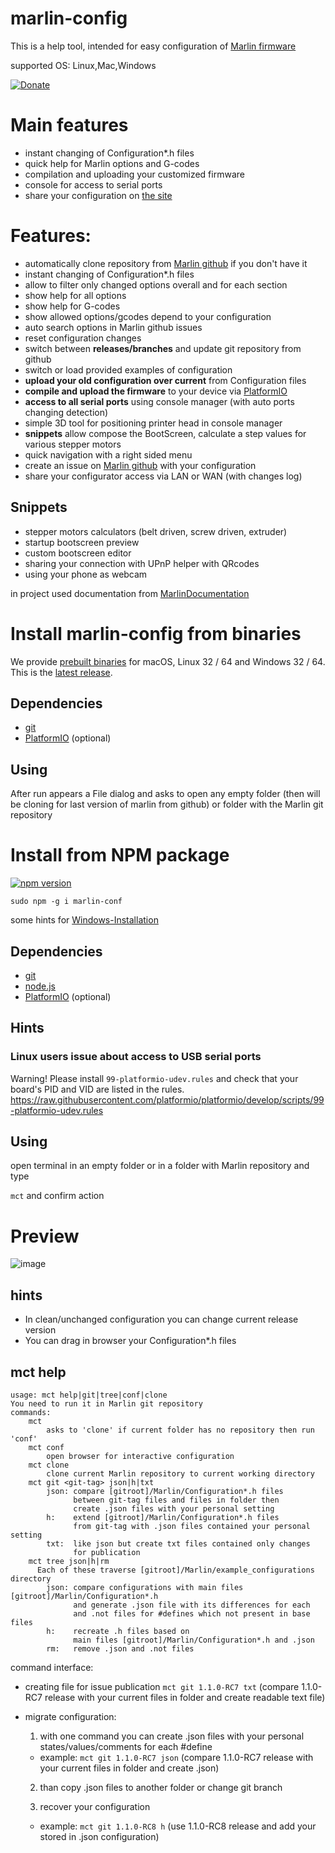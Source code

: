 # marlin-config
This is a help tool, intended for easy configuration of [Marlin firmware](https://github.com/MarlinFirmware/Marlin)

supported OS: Linux,Mac,Windows

[![Donate](https://img.shields.io/badge/Donate-PayPal-green.svg)](https://www.paypal.me/AKruk508)

# Main features
* instant changing of Configuration*.h files
* quick help for Marlin options and G-codes
* compilation and uploading your customized firmware
* console for access to serial ports
* share your configuration on [the site](http://lt.rv.ua/mc)
# Features:
* automatically clone repository from [Marlin github](https://github.com/MarlinFirmware/Marlin) if you don't have it
* instant changing of Configuration*.h files
* allow to filter only changed options overall and for each section
* show help for all options
* show help for G-codes
* show allowed options/gcodes depend to your configuration
* auto search options in Marlin github issues
* reset configuration changes
* switch between **releases/branches** and update git repository from github
* switch or load provided examples of configuration
* **upload your old configuration over current** from Configuration files
* **compile and upload the firmware** to your device via [PlatformIO](http://docs.platformio.org/en/latest/installation.html)
* **access to all serial ports** using console manager (with auto ports changing detection)
* simple 3D tool for positioning printer head in console manager
* **snippets** allow compose the BootScreen, calculate a step values for various stepper motors
* quick navigation with a right sided menu
* create an issue on [Marlin github](https://github.com/MarlinFirmware/Marlin) with your configuration
* share your configurator access via LAN or WAN (with changes log)
## Snippets
* stepper motors calculators (belt driven, screw driven, extruder)
* startup bootscreen preview
* custom bootscreen editor
* sharing your connection with UPnP helper with QRcodes
* using your phone as webcam

in project used documentation from [MarlinDocumentation](https://github.com/MarlinFirmware/MarlinDocumentation/_configuration/configuration.md)

# Install marlin-config from binaries
We provide [prebuilt binaries](https://github.com/akaJes/marlin-config/releases) for macOS, Linux 32 / 64 and Windows 32 / 64. This is the [latest release](https://github.com/akaJes/marlin-config/releases/latest).
## Dependencies
* [git](https://git-scm.com/downloads)
* [PlatformIO](http://docs.platformio.org/en/latest/installation.html) (optional)
## Using
After run appears a File dialog and asks to open any empty folder (then will be cloning for last version of marlin from github) or folder with the Marlin git repository

# Install from NPM package
[![npm version](https://badge.fury.io/js/marlin-conf.svg)](https://badge.fury.io/js/marlin-conf)

`sudo npm -g i marlin-conf`

some hints for [Windows-Installation](https://github.com/akaJes/marlin-config/wiki/Windows-Installation)
## Dependencies
* [git](https://git-scm.com/downloads)
* [node.js](https://nodejs.org/en/download/)
* [PlatformIO](http://docs.platformio.org/en/latest/installation.html) (optional)
## Hints
### Linux users issue about access to USB serial ports
Warning! Please install `99-platformio-udev.rules` and check that your board's PID and VID are listed in the rules.
https://raw.githubusercontent.com/platformio/platformio/develop/scripts/99-platformio-udev.rules
## Using
open terminal in an empty folder or in a folder with Marlin repository and type

`mct` and confirm action
# Preview
![image](https://user-images.githubusercontent.com/3035266/26917440-f626e258-4c36-11e7-9d1c-3ae199a497ee.png)
## hints
* In clean/unchanged configuration you can change current release version
* You can drag in browser your Configuration*.h files
## mct help
```
usage: mct help|git|tree|conf|clone
You need to run it in Marlin git repository
commands:
    mct
        asks to 'clone' if current folder has no repository then run 'conf'
    mct conf
        open browser for interactive configuration
    mct clone
        clone current Marlin repository to current working directory
    mct git <git-tag> json|h|txt
        json: compare [gitroot]/Marlin/Configuration*.h files
              between git-tag files and files in folder then
              create .json files with your personal setting
        h:    extend [gitroot]/Marlin/Configuration*.h files
              from git-tag with .json files contained your personal setting
        txt:  like json but create txt files contained only changes
              for publication
    mct tree json|h|rm
      Each of these traverse [gitroot]/Marlin/example_configurations directory
        json: compare configurations with main files [gitroot]/Marlin/Configuration*.h
              and generate .json file with its differences for each
              and .not files for #defines which not present in base files
        h:    recreate .h files based on 
              main files [gitroot]/Marlin/Configuration*.h and .json
        rm:   remove .json and .not files
```
command interface:

* creating file for issue publication `mct git 1.1.0-RC7 txt` (compare 1.1.0-RC7 release with your current files in folder and create readable text file)

* migrate configuration:

  1. with one command you can create .json files with your personal states/values/comments for each #define

    - example: `mct git 1.1.0-RC7 json` (compare 1.1.0-RC7 release with your current files in folder and create .json)

  2. than copy .json files to another folder or change git branch

  3. recover your configuration

    - example: `mct git 1.1.0-RC8 h` (use 1.1.0-RC8 release and add your stored in .json configuration)
